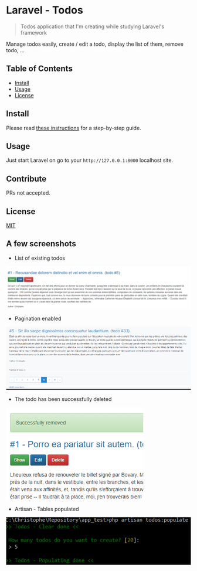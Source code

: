 # Laravel - Todos

> Todos application that I'm creating while studying Laravel's framework

Manage todos easily, create / edit a todo, display the list of them, remove todo, ...

## Table of Contents

-   [Install](#install)
-   [Usage](#usage)
-   [License](#license)

## Install

Please read [these instructions](https://www.marknotes.fr/docs/Development/Web/Laravel/A.%20Labs/0.%20Todos%20app/2.%20Extend/Final/index.html#1-install-a-fresh-copy) for a step-by-step guide.

## Usage

Just start Laravel on go to your `http://127.0.0.1:8000` localhost site.

## Contribute

PRs not accepted.

## License

[MIT](LICENSE)

## A few screenshots

-   List of existing todos

![](.images/index_buttons.png)

-   Pagination enabled

![](.images/pagination.png)

-   The todo has been successfully deleted

![](.images/deleted.png)

-   Artisan - Tables populated

![](.images/populate.png)
